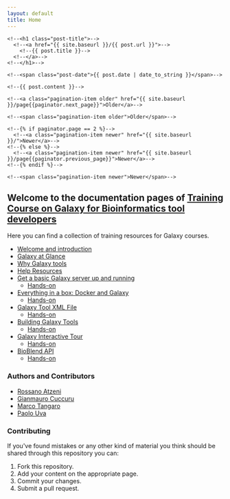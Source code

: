 ```yaml
---
layout: default
title: Home
---
```


<!--<div class="posts">-->
  <!--{% for post in paginator.posts %}-->
  <!--<div class="post">-->
    <!--<h1 class="post-title">-->
      <!--<a href="{{ site.baseurl }}/{{ post.url }}">-->
        <!--{{ post.title }}-->
      <!--</a>-->
    <!--</h1>-->

    <!--<span class="post-date">{{ post.date | date_to_string }}</span>-->

    <!--{{ post.content }}-->
  <!--</div>-->
  <!--{% endfor %}-->
<!--</div>-->

<!--<div class="pagination">-->
  <!--{% if paginator.next_page %}-->
    <!--<a class="pagination-item older" href="{{ site.baseurl }}/page{{paginator.next_page}}">Older</a>-->
  <!--{% else %}-->
    <!--<span class="pagination-item older">Older</span>-->
  <!--{% endif %}-->
  <!--{% if paginator.previous_page %}-->
    <!--{% if paginator.page == 2 %}-->
      <!--<a class="pagination-item newer" href="{{ site.baseurl }}/">Newer</a>-->
    <!--{% else %}-->
      <!--<a class="pagination-item newer" href="{{ site.baseurl }}/page{{paginator.previous_page}}">Newer</a>-->
    <!--{% endif %}-->
  <!--{% else %}-->
    <!--<span class="pagination-item newer">Newer</span>-->
  <!--{% endif %}-->
<!--</div>-->


## Welcome to the documentation pages of [Training Course on Galaxy for Bioinformatics tool developers](https://elixir-iib-training.github.io/website/2017/07/03/Galaxy-Cagliari.html)

Here you can find a collection of training resources for Galaxy courses.

 * [Welcome and introduction](01.welcome.html)
 * [Galaxy at Glance](lectures/02.glance.html)
 * [Why Galaxy tools](lectures/03.why.html)
 * [Help Resources](lectures/04.help.html)
 * [Get a basic Galaxy server up and running](lectures/05.bacic.html)
    * [Hands-on](pratical/basic.html)
 * [Everything in a box: Docker and Galaxy](lectures/06.docker.html)
    * [Hands-on](pratical/docker.html)
 * [Galaxy Tool XML File](lectures/07.xml_file.html)
    * [Hands-on](pratical/xm_file.html)
 * [Building Galaxy Tools](lectures/08.building.html)
    * [Hands-on](pratical/building.html)
 * [Galaxy Interactive Tour](lectures/09.interactive.html)
    * [Hands-on](pratical/interactive.html)
 * [BioBlend API](lectures/10.api.html)
    * [Hands-on](pratical/api.html)



### Authors and Contributors

 * [Rossano Atzeni](http://www.crs4.it/peopledetails/357/rossano-atzeni)
 * [Gianmauro Cuccuru](http://www.crs4.it/peopledetails/195/gianmauro-cuccuru)
 * [Marco Tangaro](https://elixir-iib-training.github.io/website/instructors/marco_tangaro.html)
 * [Paolo Uva](http://www.crs4.it/peopledetails/183/paolo-uva)


### Contributing

If you've found mistakes or any other kind of material you think should be shared through this repository you can:

1. Fork this repository.
2. Add your content on the appropriate page.
3. Commit your changes.
4. Submit a pull request.
